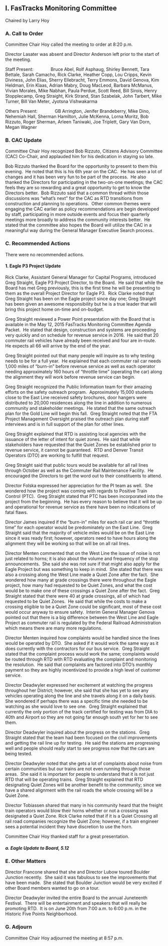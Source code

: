 ## I. FasTracks Monitoring Committee

Chaired by Larry Hoy

### A. Call to Order

Committee Chair Hoy called the meeting to order at 8:20 p.m.

Director Lasater was absent and Director Anderson left prior to the start of the meeting.

Staff Present:              Bruce Abel, Rolf Asphaug, Shirley Bennett, Tara Bettale, Sarah Camacho, Rick Clarke, Heather Copp, Lou Cripps, Kevin Diviness, John Elias, Sherry Ellebracht, Terry Emmons, David Genova, Kim Heldman, Erin Klaas, Adrian Mabry, Doug MacLeod, Barbara McManus, Vivian Morales, Mike Nabhan, Paula Perdue, Scott Reed, Bill Sirois, Henry Stopplecamp, Greg Straight, Kirk Strand, Stan Szabelak, John Tarbert, Mike Turner, Bill Van Meter, Jyotsna Vishwakarma

Others Present:              GB Arrington, Jenifer Brandeberry, Mike Dino, Nehemiah Hall, Sherman Hamilton, Julie McKenna, Lorna Moritz, Bob Rizzuto, Roger Sherman, Arleen Taniwaki, Joe Triplett, Gary Van Dorn, Megan Wagner

### B. CAC Update

Committee Chair Hoy recognized Bob Rizzuto, Citizens Advisory Committee (CAC) Co-Chair, and applauded him for his dedication in staying so late.

Bob Rizzuto thanked the Board for the opportunity to present to them this evening.  He noted that this is his 6th year on the CAC.  He has seen a lot of changes and it has been very fun to be part of the process.  He also thanked the Directors for participating in the two-on-one meetings; the CAC feels they are so rewarding and a great opportunity to get to know the Directors better.  Bob Rizzuto said that a common thread within those discussions was “what’s next” for the CAC as RTD transitions from construction and planning to operations.  Other common themes were engaging the CAC earlier as policy recommendations are begin developed by staff, participating in more outside events and focus their quarterly meetings more broadly to address the community interests better.  He stated that the committee also hopes the Board will utilize the CAC in a meaningful way during the General Manager Executive Search process.

### C. Recommended Actions

There were no recommended actions.

#### 1. Eagle P3 Project Update

Rick Clarke, Assistant General Manager for Capital Programs, introduced Greg Straight, Eagle P3 Project Director, to the Board.  He said that while the Board has met Greg previously, this is the first time he will be presenting to them as the overall Project Director for Eagle P3.  Rick Clarke noted that Greg Straight has been on the Eagle project since day one; Greg Straight has been given an awesome responsibility but he is a true leader that will bring this project home on-time and on-budget.

Greg Straight reviewed a Power Point presentation with the Board that is available in the May 12, 2015 FasTracks Monitoring Committee Agenda Packet.  He stated that design, construction and systems are proceeding very quickly and on schedule for revenue service in 2016.  He said that 20 commuter rail vehicles have already been received and four are in-route.  He expects all 66 will arrive by the end of the year.

Greg Straight pointed out that many people will inquire as to why testing needs to be for a full year.  He explained that each commuter rail car needs 1,000 miles of “burn-in” before revenue service as well as each operator needing approximately 160 hours of “throttle time” (operating the car) along the alignment they will work before revenue service can begin.

Greg Straight recognized the Public Information team for their amazing efforts on the safety outreach program.  Approximately 15,000 students close to the East Line received safety brochures, door hangers were distributed to 20,000 residences along the line in addition to numerous community and stakeholder meetings.  He stated that the same outreach plan for the Gold Line will begin this fall.  Greg Straight noted that the FTA Project Management Oversight praised the outreach plan during staff interviews and is in full support of the plan for other lines.

Greg Straight explained that RTD is assisting local agencies with the issuance of the letter of intent for quiet zones.  He said that while stakeholders have requested that the Quiet Zones be established prior to revenue service, it cannot be guaranteed.  RTD and Denver Transit Operators (DTO) are working to fulfill that request.

Greg Straight said that public tours would be available for all rail lines through October as well as the Commuter Rail Maintenance Facility.  He encouraged the Directors to get the word out to their constituents to attend.

Director Folska expressed her appreciation for the PI team as well.  She wondered how the project was coming with regards to Positive Train Control (PTC).  Greg Straight stated that PTC has been incorporated into the project from the beginning.  He has every reason to believe that it will be up and operational for revenue service as there have been no indications of fatal flaws.

Director James inquired if the “burn-in” miles for each rail car and “throttle time” for each operator would be predominately on the East Line.  Greg Straight said that the majority of vehicle miles would be on the East Line since it was ready first; however, operators need to have hours along the alignment they will be working so that will be on all rail lines.

Director Menten commented that on the West Line the issue of noise is not just related to horns; it is also about the volume and frequency of the stop announcements.  She said she was not sure if that might also apply for the Eagle Project but was something to keep in mind.  She stated that there was also a crossing along the West Line made a Quiet Zone after the fact.  She wondered how many at grade crossings there were throughout the Eagle project, how many had requested to be Quiet Zones, and what the cost would be to make one of these crossings a Quiet Zone after the fact.  Greg Straight stated that there were 40 at grade crossings, all of which had requested to be Quiet Zones.  He said that while the costs to make a crossing eligible to be a Quiet Zone could be significant, most of these cost would occur anyway to ensure safety.  Interim General Manager Genova pointed out that there is a big difference between the West Line and Eagle Project as commuter rail is regulated by the Federal Railroad Administration which means there are many more regulations.

Director Menten inquired how complaints would be handled since the lines would be operated by DTO.  She asked if it would work the same way as it does currently with the contractors for our bus service.  Greg Straight stated that the complaint process would work the same; complaints would be routed through RTD with RTD evaluating the complaint and monitoring the resolution.  He said that complaints are factored into DTO’s monthly payment so they are highly incentivized to provide a high level of customer service.

Director Deadwyler expressed her excitement at watching the progress throughout her District; however, she said that she has yet to see any vehicles operating along the line and she travels along it on a daily basis.  She wondered if perhaps there was a specific time she needed to be watching as she would love to see one.  Greg Straight explained that currently the only portion of the track certified for testing was from DIA to 40th and Airport so they are not going far enough south yet for her to see them.

Director Deadwyler inquired about the progress on the stations.  Greg Straight stated that the team had been focused on the civil improvements and getting the rail line up for testing.  He said the stations are progressing well and people should really start to see progress now that the cars are being tested.

Director Deadwyler noted that she gets a lot of complaints about noise from certain communities but our trains are not even running through those areas.   She said it is important for people to understand that it is not just RTD that will be operating trains.  Greg Straight explained that RTD designating Quiet Zones will be another benefit to the community; since we have a shared alignment with the rail roads the whole crossing will be a Quiet Zone.

Director Tobiassen shared that many in his community heard that the freight train operators would blow their horns whether or not a crossing was designated a Quiet Zone.  Rick Clarke noted that if it is a Quiet Crossing all rail road companies recognize the Quiet Zone; however, if a train engineer sees a potential incident they have discretion to use the horn.

Committee Chair Hoy thanked staff for a great presentation.

##### a. Eagle Update to Board, 5.12

### E. Other Matters

Director Francone shared that she and Director Lubow toured Boulder Junction recently.  She said it was fabulous to see the improvements that have been made.  She stated that Boulder Junction would be very excited if other Board members wanted to go on a tour.

Director Deadwyler invited the entire Board to the annual Juneteenth Festival.  There will be entertainment and speakers that will really be promoting RTD.  It is on June 20th from 7:00 a.m. to 6:00 p.m. in the Historic Five Points Neighborhood.

### G. Adjourn

Committee Chair Hoy adjourned the meeting at 8:57 p.m.